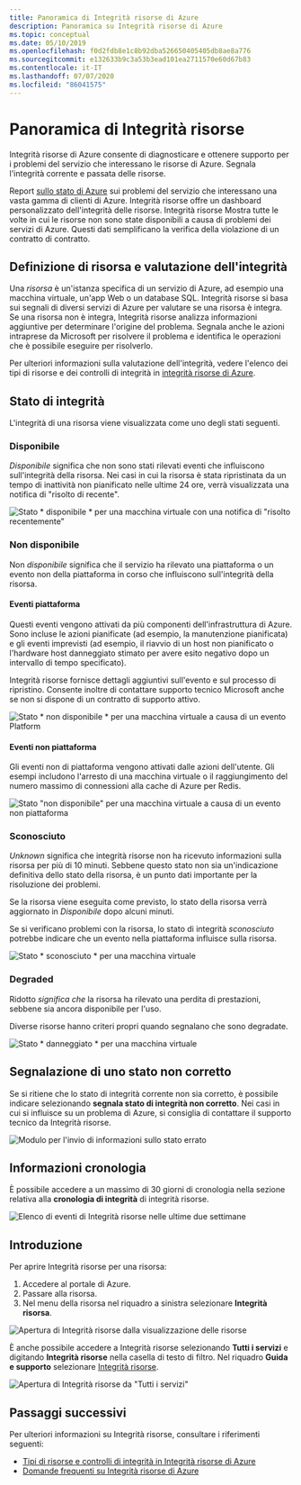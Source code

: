 ```yaml
---
title: Panoramica di Integrità risorse di Azure
description: Panoramica su Integrità risorse di Azure
ms.topic: conceptual
ms.date: 05/10/2019
ms.openlocfilehash: f0d2fdb8e1c8b92dba526650405405db8ae8a776
ms.sourcegitcommit: e132633b9c3a53b3ead101ea2711570e60d67b83
ms.contentlocale: it-IT
ms.lasthandoff: 07/07/2020
ms.locfileid: "86041575"
---
```

# <a name="resource-health-overview"></a>Panoramica di Integrità risorse
 
Integrità risorse di Azure consente di diagnosticare e ottenere supporto per i problemi del servizio che interessano le risorse di Azure. Segnala l'integrità corrente e passata delle risorse.

Report [sullo stato di Azure](https://status.azure.com) sui problemi del servizio che interessano una vasta gamma di clienti di Azure. Integrità risorse offre un dashboard personalizzato dell'integrità delle risorse. Integrità risorse Mostra tutte le volte in cui le risorse non sono state disponibili a causa di problemi dei servizi di Azure. Questi dati semplificano la verifica della violazione di un contratto di contratto.

## <a name="resource-definition-and-health-assessment"></a>Definizione di risorsa e valutazione dell'integrità

Una *risorsa* è un'istanza specifica di un servizio di Azure, ad esempio una macchina virtuale, un'app Web o un database SQL. Integrità risorse si basa sui segnali di diversi servizi di Azure per valutare se una risorsa è integra. Se una risorsa non è integra, Integrità risorse analizza informazioni aggiuntive per determinare l'origine del problema. Segnala anche le azioni intraprese da Microsoft per risolvere il problema e identifica le operazioni che è possibile eseguire per risolverlo.

Per ulteriori informazioni sulla valutazione dell'integrità, vedere l'elenco dei tipi di risorse e dei controlli di integrità in [integrità risorse di Azure](resource-health-checks-resource-types.md).

## <a name="health-status"></a>Stato di integrità

L'integrità di una risorsa viene visualizzata come uno degli stati seguenti.

### <a name="available"></a>Disponibile

*Disponibile* significa che non sono stati rilevati eventi che influiscono sull'integrità della risorsa. Nei casi in cui la risorsa è stata ripristinata da un tempo di inattività non pianificato nelle ultime 24 ore, verrà visualizzata una notifica di "risolto di recente".

![Stato * disponibile * per una macchina virtuale con una notifica di "risolto recentemente"](./media/resource-health-overview/Available.png)

### <a name="unavailable"></a>Non disponibile

Non *disponibile* significa che il servizio ha rilevato una piattaforma o un evento non della piattaforma in corso che influiscono sull'integrità della risorsa.

#### <a name="platform-events"></a>Eventi piattaforma

Questi eventi vengono attivati da più componenti dell'infrastruttura di Azure. Sono incluse le azioni pianificate (ad esempio, la manutenzione pianificata) e gli eventi imprevisti (ad esempio, il riavvio di un host non pianificato o l'hardware host danneggiato stimato per avere esito negativo dopo un intervallo di tempo specificato).

Integrità risorse fornisce dettagli aggiuntivi sull'evento e sul processo di ripristino. Consente inoltre di contattare supporto tecnico Microsoft anche se non si dispone di un contratto di supporto attivo.

![Stato * non disponibile * per una macchina virtuale a causa di un evento Platform](./media/resource-health-overview/Unavailable.png)

#### <a name="non-platform-events"></a>Eventi non piattaforma

Gli eventi non di piattaforma vengono attivati dalle azioni dell'utente. Gli esempi includono l'arresto di una macchina virtuale o il raggiungimento del numero massimo di connessioni alla cache di Azure per Redis.

![Stato "non disponibile" per una macchina virtuale a causa di un evento non piattaforma](./media/resource-health-overview/Unavailable_NonPlatform.png)

### <a name="unknown"></a>Sconosciuto

*Unknown* significa che integrità risorse non ha ricevuto informazioni sulla risorsa per più di 10 minuti. Sebbene questo stato non sia un'indicazione definitiva dello stato della risorsa, è un punto dati importante per la risoluzione dei problemi.

Se la risorsa viene eseguita come previsto, lo stato della risorsa verrà aggiornato in *Disponibile* dopo alcuni minuti.

Se si verificano problemi con la risorsa, lo stato di integrità *sconosciuto* potrebbe indicare che un evento nella piattaforma influisce sulla risorsa.

![Stato * sconosciuto * per una macchina virtuale](./media/resource-health-overview/Unknown.png)

### <a name="degraded"></a>Degraded

Ridotto *significa che* la risorsa ha rilevato una perdita di prestazioni, sebbene sia ancora disponibile per l'uso.

Diverse risorse hanno criteri propri quando segnalano che sono degradate.

![Stato * danneggiato * per una macchina virtuale](./media/resource-health-overview/degraded.png)

## <a name="reporting-an-incorrect-status"></a>Segnalazione di uno stato non corretto

Se si ritiene che lo stato di integrità corrente non sia corretto, è possibile indicare selezionando **segnala stato di integrità non corretto**. Nei casi in cui si influisce su un problema di Azure, si consiglia di contattare il supporto tecnico da Integrità risorse.

![Modulo per l'invio di informazioni sullo stato errato](./media/resource-health-overview/incorrect-status.png)

## <a name="history-information"></a>Informazioni cronologia

È possibile accedere a un massimo di 30 giorni di cronologia nella sezione relativa alla **cronologia di integrità** di integrità risorse.

![Elenco di eventi di Integrità risorse nelle ultime due settimane](./media/resource-health-overview/history-blade.png)

## <a name="get-started"></a>Introduzione

Per aprire Integrità risorse per una risorsa:

1. Accedere al portale di Azure.
2. Passare alla risorsa.
3. Nel menu della risorsa nel riquadro a sinistra selezionare **Integrità risorsa**.

![Apertura di Integrità risorse dalla visualizzazione delle risorse](./media/resource-health-overview/from-resource-blade.png)

È anche possibile accedere a Integrità risorse selezionando **Tutti i servizi** e digitando **Integrità risorse** nella casella di testo di filtro. Nel riquadro **Guida e supporto** selezionare [Integrità risorse](https://ms.portal.azure.com/#blade/Microsoft_Azure_Monitoring/AzureMonitoringBrowseBlade/resourceHealth).

![Apertura di Integrità risorse da "Tutti i servizi"](./media/resource-health-overview/FromOtherServices.png)

## <a name="next-steps"></a>Passaggi successivi

Per ulteriori informazioni su Integrità risorse, consultare i riferimenti seguenti:
-  [Tipi di risorse e controlli di integrità in Integrità risorse di Azure](resource-health-checks-resource-types.md)
-  [Domande frequenti su Integrità risorse di Azure](resource-health-faq.md)
